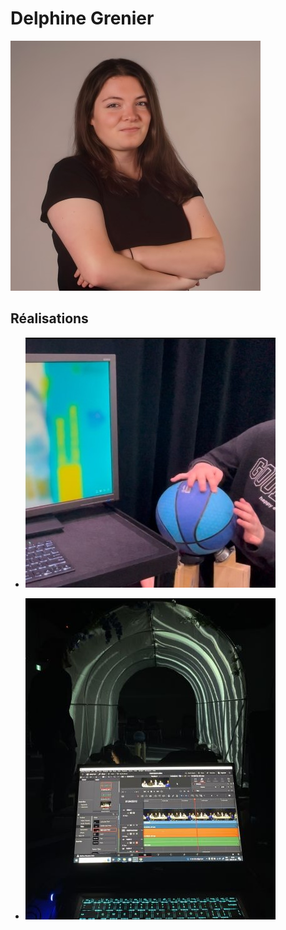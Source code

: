 # Delphine Grenier

 ![Delphine Grenier](delphine_equipe_400x400.jpg)

 ## Réalisations

 <!-- Une image par semaine de la réalisation dont tu es le plus fier avec une légende -->

* ![S1 - Conception du prototype de la sphère](grenier_delphine_s1.jpg)

* ![S2 - Montage de la vidéo d'intention](grenier_delphine_s2.jpg)

